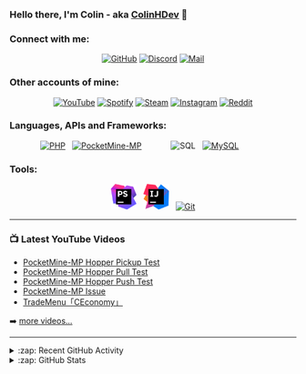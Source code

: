 ### Hello there, I'm Colin - aka [ColinHDev](https://github.com/ColinHDev) 👋

### Connect with me:

<p align="center">
	<a href="https://github.com/ColinHDev"><img src="https://img.icons8.com/bubbles/60/000000/github.png" alt="GitHub"/></a>
	<a href="https://discord.com/invite/cAYKEtaqnp"><img src="https://img.icons8.com/bubbles/60/000000/discord.png" alt="Discord"/></a>
	<a href="mailto:colinh.2911@gmail.com"><img src="https://img.icons8.com/bubbles/60/000000/gmail-new.png" alt="Mail"/></a>
</p>

### Other accounts of mine:

<p align="center">
	<a href="https://youtube.com/ColinHDev"><img src="https://img.icons8.com/bubbles/60/000000/youtube.png" alt="YouTube"/></a>
	<a href="https://open.spotify.com/user/31hlddslorcsvco4j3wipgvt67pm?si=9c143b633e75472b"><img src="https://img.icons8.com/bubbles/60/000000/spotify.png" alt="Spotify"/></a>
	<a href="https://steamcommunity.com/id/ColinHDev/"><img src="https://img.icons8.com/bubbles/60/000000/steam.png" alt="Steam"/></a>
	<a href="https://www.instagram.com/colinhdev/"><img src="https://img.icons8.com/bubbles/60/000000/instagram-new--v2.png" alt="Instagram"/></a>
	<a href="https://www.reddit.com/user/ColinHDev/"><img src="https://img.icons8.com/bubbles/60/000000/reddit.png" alt="Reddit"/></a>
</p>

### Languages, APIs and Frameworks:

<p align="center">
	<a href="https://php.net"><img src="https://img.icons8.com/dusk/50/000000/php-logo.png" alt="PHP"/></a> &nbsp
	<a href="https://pmmp.io"><img src="https://avatars.githubusercontent.com/u/3150836?s=200&v=4" width="42" alt="PocketMine-MP"/></a> &nbsp &nbsp &nbsp &nbsp &nbsp &nbsp
	<img src="https://img.icons8.com/external-soft-fill-juicy-fish/50/000000/external-sql-coding-and-development-soft-fill-soft-fill-juicy-fish.png" alt="SQL"/> &nbsp
	<a href="https://www.mysql.com"><img src="https://img.icons8.com/color/50/000000/mysql-logo.png" alt="MySQL"/></a> &nbsp &nbsp &nbsp &nbsp &nbsp &nbsp
</p>

### Tools:

<p align="center">
	<a href="https://www.jetbrains.com/phpstorm/"><img src="https://raw.githubusercontent.com/JetBrains/logos/96b4e064be1c0c0bee9e0636c925d10aa64732b6/web/phpstorm/phpstorm.svg" width="45" alt="PhpStorm"/></a> &nbsp
	<a href="https://www.jetbrains.com/idea/"><img src="https://raw.githubusercontent.com/JetBrains/logos/96b4e064be1c0c0bee9e0636c925d10aa64732b6/web/intellij-idea/intellij-idea.svg" width="45" alt="IntelliJ IDEA"/></a> &nbsp
	<a href="https://git-scm.com/"><img src="https://img.icons8.com/color/50/000000/git.png" alt="Git"/></a>
</p>

---

### 📺 Latest YouTube Videos
<!-- YOUTUBE:START -->
- [PocketMine-MP Hopper Pickup Test](https://www.youtube.com/watch?v=hVEPiK9KWkA)
- [PocketMine-MP Hopper Pull Test](https://www.youtube.com/watch?v=6NWvr6Kv88E)
- [PocketMine-MP Hopper Push Test](https://www.youtube.com/watch?v=4gSyuViaPaU)
- [PocketMine-MP Issue](https://www.youtube.com/watch?v=WZJLEkgbNUM)
- [TradeMenu「CEconomy」](https://www.youtube.com/watch?v=ed4_q23Zanc)
<!-- YOUTUBE:END -->
➡️ [more videos...](https://youtube.com/ColinHDev)

---

<details>
  <summary>:zap: Recent GitHub Activity</summary>

<!--START_SECTION:activity-->
1. 🎉 Merged PR [#28](https://github.com/ColinHDev/AuD_Contest/pull/28) in [ColinHDev/AuD_Contest](https://github.com/ColinHDev/AuD_Contest)
2. 💪 Opened PR [#28](https://github.com/ColinHDev/AuD_Contest/pull/28) in [ColinHDev/AuD_Contest](https://github.com/ColinHDev/AuD_Contest)
3. 🎉 Merged PR [#27](https://github.com/ColinHDev/AuD_Contest/pull/27) in [ColinHDev/AuD_Contest](https://github.com/ColinHDev/AuD_Contest)
4. 🎉 Merged PR [#26](https://github.com/ColinHDev/AuD_Contest/pull/26) in [ColinHDev/AuD_Contest](https://github.com/ColinHDev/AuD_Contest)
5. 💪 Opened PR [#26](https://github.com/ColinHDev/AuD_Contest/pull/26) in [ColinHDev/AuD_Contest](https://github.com/ColinHDev/AuD_Contest)
6. 🎉 Merged PR [#23](https://github.com/ColinHDev/AuD_Contest/pull/23) in [ColinHDev/AuD_Contest](https://github.com/ColinHDev/AuD_Contest)
7. 🎉 Merged PR [#25](https://github.com/ColinHDev/AuD_Contest/pull/25) in [ColinHDev/AuD_Contest](https://github.com/ColinHDev/AuD_Contest)
8. 💪 Opened PR [#25](https://github.com/ColinHDev/AuD_Contest/pull/25) in [ColinHDev/AuD_Contest](https://github.com/ColinHDev/AuD_Contest)
9. 🎉 Merged PR [#24](https://github.com/ColinHDev/AuD_Contest/pull/24) in [ColinHDev/AuD_Contest](https://github.com/ColinHDev/AuD_Contest)
10. 💪 Opened PR [#24](https://github.com/ColinHDev/AuD_Contest/pull/24) in [ColinHDev/AuD_Contest](https://github.com/ColinHDev/AuD_Contest)
<!--END_SECTION:activity-->

</details>

<details>
  <summary>:zap: GitHub Stats</summary>

  <img alt="ColinHDev's GitHub Stats" src="https://github-readme-stats.vercel.app/api?username=ColinHDev&theme=dark&count_private=true&show_icons=true&hide_rank=true&include_all_commits=true" />
  <img alt="ColinHDev's GitHub Stats" src="https://github-readme-stats.vercel.app/api/top-langs/?username=ColinHDev&theme=dark&show_icons=true" />
  <img alt="ColinHDev's GitHub Stats" src="https://github-profile-trophy.vercel.app/?username=ColinHDev&theme=darkhub" />

</details>
